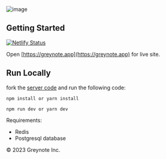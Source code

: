 ![image](https://github.com/greynotedb/greynote/assets/69642932/7c900aa3-d2c8-45e1-90cb-864b0438599b)




## Getting Started
[![Netlify Status](https://api.netlify.com/api/v1/badges/77dbeb17-e087-4fb8-b2fb-8851107ebff2/deploy-status)](https://app.netlify.com/sites/greynote-2/deploys)

Open [https://greynote.app](https://greynote.app) for live site.

## Run Locally
fork the [server code](https://github.com/johnmiicheal/greynote-server) and run the following code:

```
npm install or yarn install

npm run dev or yarn dev
```

Requirements: 
  - Redis
  - Postgresql database


&copy; 2023 Greynote Inc.
